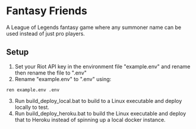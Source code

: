 # Fantasy Friends

A League of Legends fantasy game where any summoner name can be used instead of just pro players.

## Setup

1. Set your Riot API key in the environment file "example.env" and rename then rename the file to ".env"
2. Rename "example.env" to ".env" using:
```
ren example.env .env
```
3. Run build_deploy_local.bat to build to a Linux executable and deploy locally to test.
4. Run build_deploy_heroku.bat to build the Linux executable and deploy that to Heroku instead of spinning up a local docker instance.
